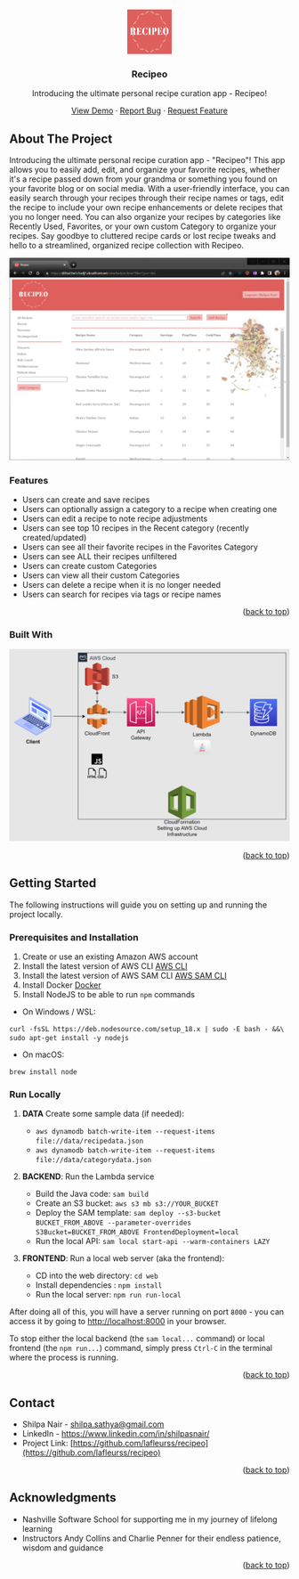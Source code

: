 <!-- Improved compatibility of back to top link: See: https://github.com/othneildrew/Best-README-Template/pull/73 -->
<a name="readme-top"></a>
<!--
*** Thanks for checking out the Best-README-Template. If you have a suggestion
*** that would make this better, please fork the repo and create a pull request
*** or simply open an issue with the tag "enhancement".
*** Don't forget to give the project a star!
*** Thanks again! Now go create something AMAZING! :D
-->

<!-- PROJECT LOGO -->
<br />
<div align="center">
  <a href="https://github.com/lafleurss/recipeo">
    <img src="./web/static_assets/logo.png" alt="Logo" width="80" height="80">
  </a>

<h3 align="center">Recipeo</h3>

  <p align="center">
Introducing the ultimate personal recipe curation app - Recipeo! 
    <br />
  </p>  

<p>
    <a href="https://github.com/lafleurss/recipeo">View Demo</a>
    ·
    <a href="https://github.com/lafleurss/recipeo/issues">Report Bug</a>
    ·
    <a href="https://github.com/lafleurss/recipeo/issues">Request Feature</a>
  </p>
</div>


<!-- ABOUT THE PROJECT -->
## About The Project
Introducing the ultimate personal recipe curation app - "Recipeo"! This app allows you to easily add, edit, and organize your favorite recipes, whether it's a recipe passed down from your grandma or something you found on your favorite blog or on social media. With a user-friendly interface, you can easily search through your recipes through their recipe names or tags, edit the recipe to include your own recipe enhancements or delete recipes that you no longer need.
You can also organize your recipes by categories like Recently Used, Favorites, or your own custom Category  to organize your recipes. Say goodbye to cluttered recipe cards or lost recipe tweaks and hello to a streamlined, organized recipe collection with Recipeo.

[![Product Name Screen Shot][product-screenshot]]()


### Features
* Users can create and save recipes
* Users can optionally assign a category to a recipe when creating one 
* Users can edit a recipe to note recipe adjustments 
* Users can see top 10 recipes in the Recent category (recently created/updated)
* Users can see all their favorite recipes in the Favorites Category 
* Users can see ALL their recipes unfiltered 
* Users can create custom Categories 
* Users can view all their custom Categories 
* Users can delete a recipe when it is no longer needed
* Users can search for recipes via tags or recipe names


<p align="right">(<a href="#readme-top">back to top</a>)</p>

### Built With
[![Architecture][architecture diagram]]()

<p align="right">(<a href="#readme-top">back to top</a>)</p>

## Getting Started

The following instructions will guide you on setting up and running the project locally.

### Prerequisites and Installation

1. Create or use an existing Amazon AWS account
2. Install the latest version of AWS CLI [AWS CLI](https://docs.aws.amazon.com/cli/latest/userguide/getting-started-install.html)
3. Install the latest version of AWS SAM CLI [AWS SAM CLI](https://docs.aws.amazon.com/serverless-application-model/latest/developerguide/install-sam-cli.html)
4. Install Docker [Docker](https://docs.docker.com/get-docker/)
5. Install NodeJS to be able to run `npm` commands

- On Windows / WSL:
```shell
curl -fsSL https://deb.nodesource.com/setup_18.x | sudo -E bash - &&\
sudo apt-get install -y nodejs
```
- On macOS:
```shell
brew install node
```

### Run Locally
1. **DATA**
   Create some sample data (if needed):
   * `aws dynamodb batch-write-item --request-items file://data/recipedata.json`
   * `aws dynamodb batch-write-item --request-items file://data/categorydata.json`

2. **BACKEND**: Run the Lambda service
    - Build the Java code: `sam build`
    - Create an S3 bucket: `aws s3 mb s3://YOUR_BUCKET`
    - Deploy the SAM template: `sam deploy --s3-bucket BUCKET_FROM_ABOVE --parameter-overrides S3Bucket=BUCKET_FROM_ABOVE FrontendDeployment=local`
    - Run the local API: `sam local start-api --warm-containers LAZY`

3. **FRONTEND**: Run a local web server (aka the frontend):
    - CD into the web directory: `cd web`
    - Install dependencies : `npm install`
    - Run the local server: `npm run run-local`


After doing all of this, you will have a server running on port `8000` - you can access it by going to [http://localhost:8000](http://localhost:8000) in your browser.

To stop either the local backend (the `sam local...` command) or local frontend (the `npm run...`) command, simply press `Ctrl-C` in the terminal where the process is running.

<p align="right">(<a href="#readme-top">back to top</a>)</p>


<!-- CONTACT -->
## Contact

* Shilpa Nair - shilpa.sathya@gmail.com
* LinkedIn - https://www.linkedin.com/in/shilpasnair/
* Project Link: [https://github.com/lafleurss/recipeo](https://github.com/lafleurss/recipeo)

<p align="right">(<a href="#readme-top">back to top</a>)</p>


<!-- ACKNOWLEDGMENTS -->
## Acknowledgments

* []() Nashville Software School for supporting me in my journey of lifelong learning
* []() Instructors Andy Collins and Charlie Penner for their endless patience, wisdom and guidance

<p align="right">(<a href="#readme-top">back to top</a>)</p>



<!-- MARKDOWN LINKS & IMAGES -->
<!-- https://www.markdownguide.org/basic-syntax/#reference-style-links -->
[contributors-shield]: https://img.shields.io/github/contributors/lafleurss/recipeo.svg?style=for-the-badge
[contributors-url]: https://github.com/lafleurss/recipeo/graphs/contributors
[forks-shield]: https://img.shields.io/github/forks/lafleurss/recipeo.svg?style=for-the-badge
[forks-url]: https://github.com/lafleurss/recipeo/network/members
[stars-shield]: https://img.shields.io/github/stars/lafleurss/recipeo.svg?style=for-the-badge
[stars-url]: https://github.com/lafleurss/recipeo/stargazers
[issues-shield]: https://img.shields.io/github/issues/lafleurss/recipeo.svg?style=for-the-badge
[issues-url]: https://github.com/lafleurss/recipeo/issues
[license-shield]: https://img.shields.io/github/license/lafleurss/recipeo.svg?style=for-the-badge
[license-url]: https://github.com/lafleurss/recipeo/blob/master/LICENSE.txt
[linkedin-shield]: https://img.shields.io/badge/-LinkedIn-black.svg?style=for-the-badge&logo=linkedin&colorB=555
[linkedin-url]: https://linkedin.com/in/shilpanair
[product-screenshot]: resources/images/recipeo_product.png
[architecture diagram]: resources/images/architecture_diagram.png
[Next.js]: https://img.shields.io/badge/next.js-000000?style=for-the-badge&logo=nextdotjs&logoColor=white
[Next-url]: https://nextjs.org/
[React.js]: https://img.shields.io/badge/React-20232A?style=for-the-badge&logo=react&logoColor=61DAFB
[React-url]: https://reactjs.org/
[Vue.js]: https://img.shields.io/badge/Vue.js-35495E?style=for-the-badge&logo=vuedotjs&logoColor=4FC08D
[Vue-url]: https://vuejs.org/
[Angular.io]: https://img.shields.io/badge/Angular-DD0031?style=for-the-badge&logo=angular&logoColor=white
[Angular-url]: https://angular.io/
[Svelte.dev]: https://img.shields.io/badge/Svelte-4A4A55?style=for-the-badge&logo=svelte&logoColor=FF3E00
[Svelte-url]: https://svelte.dev/
[Laravel.com]: https://img.shields.io/badge/Laravel-FF2D20?style=for-the-badge&logo=laravel&logoColor=white
[Laravel-url]: https://laravel.com
[Bootstrap.com]: https://img.shields.io/badge/Bootstrap-563D7C?style=for-the-badge&logo=bootstrap&logoColor=white
[JQuery.com]: https://img.shields.io/badge/jQuery-0769AD?style=for-the-badge&logo=jquery&logoColor=white
[JQuery-url]: https://jquery.com 
